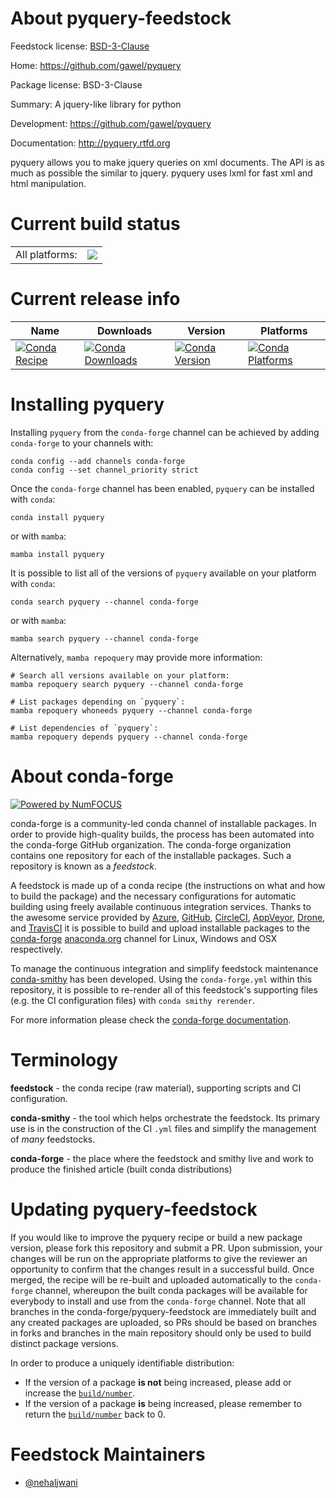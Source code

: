 About pyquery-feedstock
=======================

Feedstock license: [BSD-3-Clause](https://github.com/conda-forge/pyquery-feedstock/blob/main/LICENSE.txt)

Home: https://github.com/gawel/pyquery

Package license: BSD-3-Clause

Summary: A jquery-like library for python

Development: https://github.com/gawel/pyquery

Documentation: http://pyquery.rtfd.org

pyquery allows you to make jquery queries on xml documents. The API is as
much as possible the similar to jquery. pyquery uses lxml for fast xml
and html manipulation.


Current build status
====================


<table><tr><td>All platforms:</td>
    <td>
      <a href="https://dev.azure.com/conda-forge/feedstock-builds/_build/latest?definitionId=4131&branchName=main">
        <img src="https://dev.azure.com/conda-forge/feedstock-builds/_apis/build/status/pyquery-feedstock?branchName=main">
      </a>
    </td>
  </tr>
</table>

Current release info
====================

| Name | Downloads | Version | Platforms |
| --- | --- | --- | --- |
| [![Conda Recipe](https://img.shields.io/badge/recipe-pyquery-green.svg)](https://anaconda.org/conda-forge/pyquery) | [![Conda Downloads](https://img.shields.io/conda/dn/conda-forge/pyquery.svg)](https://anaconda.org/conda-forge/pyquery) | [![Conda Version](https://img.shields.io/conda/vn/conda-forge/pyquery.svg)](https://anaconda.org/conda-forge/pyquery) | [![Conda Platforms](https://img.shields.io/conda/pn/conda-forge/pyquery.svg)](https://anaconda.org/conda-forge/pyquery) |

Installing pyquery
==================

Installing `pyquery` from the `conda-forge` channel can be achieved by adding `conda-forge` to your channels with:

```
conda config --add channels conda-forge
conda config --set channel_priority strict
```

Once the `conda-forge` channel has been enabled, `pyquery` can be installed with `conda`:

```
conda install pyquery
```

or with `mamba`:

```
mamba install pyquery
```

It is possible to list all of the versions of `pyquery` available on your platform with `conda`:

```
conda search pyquery --channel conda-forge
```

or with `mamba`:

```
mamba search pyquery --channel conda-forge
```

Alternatively, `mamba repoquery` may provide more information:

```
# Search all versions available on your platform:
mamba repoquery search pyquery --channel conda-forge

# List packages depending on `pyquery`:
mamba repoquery whoneeds pyquery --channel conda-forge

# List dependencies of `pyquery`:
mamba repoquery depends pyquery --channel conda-forge
```


About conda-forge
=================

[![Powered by
NumFOCUS](https://img.shields.io/badge/powered%20by-NumFOCUS-orange.svg?style=flat&colorA=E1523D&colorB=007D8A)](https://numfocus.org)

conda-forge is a community-led conda channel of installable packages.
In order to provide high-quality builds, the process has been automated into the
conda-forge GitHub organization. The conda-forge organization contains one repository
for each of the installable packages. Such a repository is known as a *feedstock*.

A feedstock is made up of a conda recipe (the instructions on what and how to build
the package) and the necessary configurations for automatic building using freely
available continuous integration services. Thanks to the awesome service provided by
[Azure](https://azure.microsoft.com/en-us/services/devops/), [GitHub](https://github.com/),
[CircleCI](https://circleci.com/), [AppVeyor](https://www.appveyor.com/),
[Drone](https://cloud.drone.io/welcome), and [TravisCI](https://travis-ci.com/)
it is possible to build and upload installable packages to the
[conda-forge](https://anaconda.org/conda-forge) [anaconda.org](https://anaconda.org/)
channel for Linux, Windows and OSX respectively.

To manage the continuous integration and simplify feedstock maintenance
[conda-smithy](https://github.com/conda-forge/conda-smithy) has been developed.
Using the ``conda-forge.yml`` within this repository, it is possible to re-render all of
this feedstock's supporting files (e.g. the CI configuration files) with ``conda smithy rerender``.

For more information please check the [conda-forge documentation](https://conda-forge.org/docs/).

Terminology
===========

**feedstock** - the conda recipe (raw material), supporting scripts and CI configuration.

**conda-smithy** - the tool which helps orchestrate the feedstock.
                   Its primary use is in the construction of the CI ``.yml`` files
                   and simplify the management of *many* feedstocks.

**conda-forge** - the place where the feedstock and smithy live and work to
                  produce the finished article (built conda distributions)


Updating pyquery-feedstock
==========================

If you would like to improve the pyquery recipe or build a new
package version, please fork this repository and submit a PR. Upon submission,
your changes will be run on the appropriate platforms to give the reviewer an
opportunity to confirm that the changes result in a successful build. Once
merged, the recipe will be re-built and uploaded automatically to the
`conda-forge` channel, whereupon the built conda packages will be available for
everybody to install and use from the `conda-forge` channel.
Note that all branches in the conda-forge/pyquery-feedstock are
immediately built and any created packages are uploaded, so PRs should be based
on branches in forks and branches in the main repository should only be used to
build distinct package versions.

In order to produce a uniquely identifiable distribution:
 * If the version of a package **is not** being increased, please add or increase
   the [``build/number``](https://docs.conda.io/projects/conda-build/en/latest/resources/define-metadata.html#build-number-and-string).
 * If the version of a package **is** being increased, please remember to return
   the [``build/number``](https://docs.conda.io/projects/conda-build/en/latest/resources/define-metadata.html#build-number-and-string)
   back to 0.

Feedstock Maintainers
=====================

* [@nehaljwani](https://github.com/nehaljwani/)

